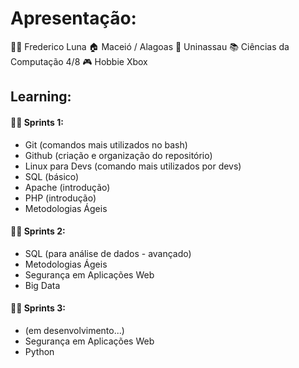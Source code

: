 # Apresentação:
👨‍🎓 Frederico Luna
🏠 Maceió / Alagoas
🏫 Uninassau
📚 Ciências da Computação 4/8
🎮 Hobbie Xbox


## Learning:
#### 👨‍💻 Sprints 1:
  * Git (comandos mais utilizados no bash)
  * Github (criação e organização do repositório)
  * Linux para Devs (comando mais utilizados por devs)
  * SQL (básico)
  * Apache (introdução)
  * PHP (introdução)
  * Metodologias Ágeis

#### 👨‍💻 Sprints 2:
  * SQL (para análise de dados - avançado)
  * Metodologias Ágeis
  * Segurança em Aplicações Web
  * Big Data
  
#### 👨‍💻 Sprints 3:
  * (em desenvolvimento...)
  * Segurança em Aplicações Web
  * Python
